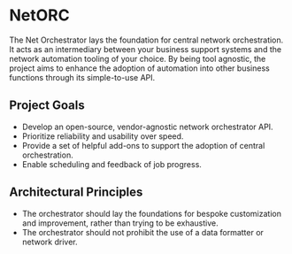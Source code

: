 # NetORC
The Net Orchestrator lays the foundation for central network orchestration. It acts as an intermediary between your business support systems and the network automation tooling of your choice. By being tool agnostic, the project aims to enhance the adoption of automation into other business functions through its simple-to-use API.

## Project Goals
- Develop an open-source, vendor-agnostic network orchestrator API.
- Prioritize reliability and usability over speed.
- Provide a set of helpful add-ons to support the adoption of central orchestration.
- Enable scheduling and feedback of job progress.

## Architectural Principles
- The orchestrator should lay the foundations for bespoke customization and improvement, rather than trying to be exhaustive.
- The orchestrator should not prohibit the use of a data formatter or network driver.